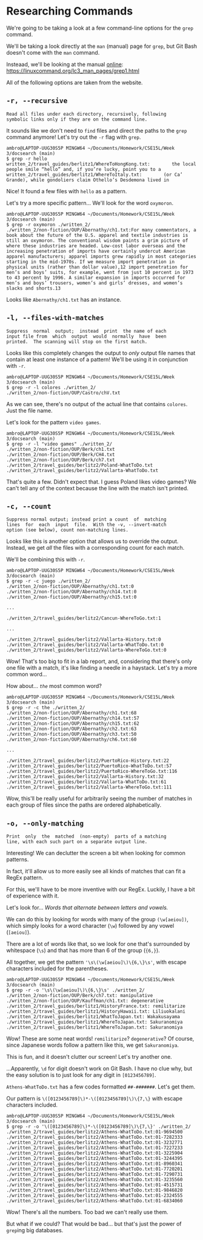 # Researching Commands

We're going to be taking a look at a few command-line options for the `grep` command.

We'll be taking a look directly at the `man` (manual) page for `grep`, but Git Bash doesn't come with the `man` command.

Insteaad, we'll be looking at the manual [online](https://linuxcommand.org/lc3_man_pages/grep1.html): https://linuxcommand.org/lc3_man_pages/grep1.html

All of the following options are taken from the website.

## `-r, --recursive`
```
Read all files under each directory, recursively, following
symbolic links only if they are on the command line.
```

It sounds like we don't need to `find` files and direct the paths to the `grep` command anymore! Let's try out the `-r` flag with `grep`.

```
ambro@LAPTOP-UUG30S5P MINGW64 ~/Documents/Homework/CSE15L/Week 3/docsearch (main)
$ grep -r hello 
written_2/travel_guides/berlitz1/WhereToHongKong.txt:        the local people smile “hello” and, if you’re lucky, point you to a
written_2/travel_guides/berlitz1/WhereToItaly.txt:        (or Ca’ Grande), while gondoliers claim Othello’s Desdemona lived in
```

Nice! It found a few files with `hello` as a pattern.

Let's try a more specific pattern... We'll look for the word `oxymoron`.

```
ambro@LAPTOP-UUG30S5P MINGW64 ~/Documents/Homework/CSE15L/Week 3/docsearch (main)
$ grep -r oxymoron ./written_2/
./written_2/non-fiction/OUP/Abernathy/ch1.txt:For many commentators, a book about the future of the U.S. apparel and textile industries is still an oxymoron. The conventional wisdom paints a grim picture of where these industries are headed. Low-cost labor overseas and the increasing penetration of imports have certainly undercut American apparel manufacturers; apparel imports grew rapidly in most categories starting in the mid-1970s. If we measure import penetration in physical units (rather than dollar value),12 import penetration for men’s and boys’ suits, for example, went from just 10 percent in 1973 to 43 percent by 1996. A similar expansion in imports occurred for men’s and boys’ trousers, women’s and girls’ dresses, and women’s slacks and shorts.13
```

Looks like `Abernathy/ch1.txt` has an instance.

## `-l, --files-with-matches`
```
Suppress  normal  output;  instead  print  the name of each
input file from  which  output  would  normally  have  been
printed.  The scanning will stop on the first match.
```

Looks like this completely changes the output to *only* output file names that contain at least one instance of a pattern! We'll be using it in conjunction with `-r`.

```
ambro@LAPTOP-UUG30S5P MINGW64 ~/Documents/Homework/CSE15L/Week 3/docsearch (main)
$ grep -r -l colores ./written_2/
./written_2/non-fiction/OUP/Castro/chV.txt
```

As we can see, there's no output of the actual line that contains `colores`. Just the file name.

Let's look for the pattern `video games`.

```
ambro@LAPTOP-UUG30S5P MINGW64 ~/Documents/Homework/CSE15L/Week 3/docsearch (main)
$ grep -r -l "video games" ./written_2/
./written_2/non-fiction/OUP/Berk/ch1.txt
./written_2/non-fiction/OUP/Berk/CH4.txt
./written_2/non-fiction/OUP/Berk/ch7.txt
./written_2/travel_guides/berlitz2/Poland-WhatToDo.txt
./written_2/travel_guides/berlitz2/Vallarta-WhatToDo.txt
```

That's quite a few. Didn't expect that. I guess Poland likes video games? We can't tell any of the context because the line with the match isn't printed.

## `-c, --count`
```
Suppress normal output; instead print a count  of  matching
lines  for  each  input  file.  With the -v, --invert-match
option (see below), count non-matching lines.
```

Looks like this is another option that allows us to override the output. Instead, we get *all* the files with a corresponding count for each match.

We'll be combining this with `-r`.

```
ambro@LAPTOP-UUG30S5P MINGW64 ~/Documents/Homework/CSE15L/Week 3/docsearch (main)
$ grep -r -c juego ./written_2/
./written_2/non-fiction/OUP/Abernathy/ch1.txt:0
./written_2/non-fiction/OUP/Abernathy/ch14.txt:0
./written_2/non-fiction/OUP/Abernathy/ch15.txt:0

...

./written_2/travel_guides/berlitz2/Cancun-WhereToGo.txt:1

...

./written_2/travel_guides/berlitz2/Vallarta-History.txt:0
./written_2/travel_guides/berlitz2/Vallarta-WhatToDo.txt:0
./written_2/travel_guides/berlitz2/Vallarta-WhereToGo.txt:0
```

Wow! That's too big to fit in a lab report, and, considering that there's only one file with a match, it's like finding a needle in a haystack. Let's try a more common word...

How about... *`the`* most common word?

```
ambro@LAPTOP-UUG30S5P MINGW64 ~/Documents/Homework/CSE15L/Week 3/docsearch (main)
$ grep -r -c the ./written_2/
./written_2/non-fiction/OUP/Abernathy/ch1.txt:68
./written_2/non-fiction/OUP/Abernathy/ch14.txt:57
./written_2/non-fiction/OUP/Abernathy/ch15.txt:62
./written_2/non-fiction/OUP/Abernathy/ch2.txt:63
./written_2/non-fiction/OUP/Abernathy/ch3.txt:50
./written_2/non-fiction/OUP/Abernathy/ch6.txt:60

...

./written_2/travel_guides/berlitz2/PuertoRico-History.txt:22
./written_2/travel_guides/berlitz2/PuertoRico-WhatToDo.txt:57
./written_2/travel_guides/berlitz2/PuertoRico-WhereToGo.txt:116
./written_2/travel_guides/berlitz2/Vallarta-History.txt:32
./written_2/travel_guides/berlitz2/Vallarta-WhatToDo.txt:61
./written_2/travel_guides/berlitz2/Vallarta-WhereToGo.txt:111
```

Wow, this'll be really useful for arbitrarily seeing the number of matches in each group of files since the paths are ordered alphabetically.


## `-o, --only-matching`
```
Print  only  the  matched  (non-empty)  parts of a matching
line, with each such part on a separate output line.
```

Interesting! We can declutter the screen a bit when looking for common patterns.

In fact, it'll allow us to more easily see all kinds of matches that can fit a RegEx pattern.

For this, we'll have to be more inventive with our RegEx. Luckily, I have a bit of experience with it.

Let's look for...
*Words that alternate between letters and vowels.*

We can do this by looking for words with many of the group `(\w[aeiou])`, which simply looks for a word character (`\w`) followed by any vowel (`[aeiou]`).

There are a lot of words like that, so we look for one that's surrounded by whitespace (`\s`) and that has more than 6 of the group (`{6,}`).

All together, we get the pattern `'\s\(\w[aeiou]\)\{6,\}\s'`, with escape characters included for the parentheses.

```
ambro@LAPTOP-UUG30S5P MINGW64 ~/Documents/Homework/CSE15L/Week 3/docsearch (main)
$ grep -r -o '\s\(\w[aeiou]\)\{6,\}\s' ./written_2/
./written_2/non-fiction/OUP/Berk/ch7.txt: manipulative 
./written_2/non-fiction/OUP/Kauffman/ch1.txt: degenerative 
./written_2/travel_guides/berlitz1/HistoryFrance.txt: remilitarize 
./written_2/travel_guides/berlitz1/HistoryHawaii.txt: Liliuokalani
./written_2/travel_guides/berlitz1/WhatToJapan.txt: Wakakusayama 
./written_2/travel_guides/berlitz1/WhereToJapan.txt: Sakuranomiya 
./written_2/travel_guides/berlitz1/WhereToJapan.txt: Sakuranomiya
```

Wow! These are some neat words! `remilitarize`? `degenerative`? Of course, since Japanese words follow a pattern like this, we get `Sakuranomiya`.

This is fun, and it doesn't clutter our screen! Let's try another one.

...Apparently, `\d` for digit doesn't work on Git Bash. I have no clue why, but the easy solution is to just look for any digit in `[0123456789]`.

`Athens-WhatToDo.txt` has a few codes formatted `##-#######`. Let's get them.

Our pattern is `\([0123456789]\)*-\([0123456789]\)\{7,\}` with escape characters included.

```
ambro@LAPTOP-UUG30S5P MINGW64 ~/Documents/Homework/CSE15L/Week 3/docsearch (main)
$ grep -r -o '\([0123456789]\)*-\([0123456789]\)\{7,\}' ./written_2/
./written_2/travel_guides/berlitz2/Athens-WhatToDo.txt:01-9694500
./written_2/travel_guides/berlitz2/Athens-WhatToDo.txt:01-7282333
./written_2/travel_guides/berlitz2/Athens-WhatToDo.txt:01-3232771
./written_2/travel_guides/berlitz2/Athens-WhatToDo.txt:01-7227233
./written_2/travel_guides/berlitz2/Athens-WhatToDo.txt:01-3225904
./written_2/travel_guides/berlitz2/Athens-WhatToDo.txt:01-3244395
./written_2/travel_guides/berlitz2/Athens-WhatToDo.txt:01-8960341
./written_2/travel_guides/berlitz2/Athens-WhatToDo.txt:01-7720201
./written_2/travel_guides/berlitz2/Athens-WhatToDo.txt:01-7290731
./written_2/travel_guides/berlitz2/Athens-WhatToDo.txt:01-3235560
./written_2/travel_guides/berlitz2/Athens-WhatToDo.txt:01-4515731
./written_2/travel_guides/berlitz2/Athens-WhatToDo.txt:01-9846820
./written_2/travel_guides/berlitz2/Athens-WhatToDo.txt:01-2324555
./written_2/travel_guides/berlitz2/Athens-WhatToDo.txt:01-6834060
```

Wow! There's all the numbers. Too bad we can't really use them.

But what if we could? That would be bad... but that's just the power of `grep`ing big databases.